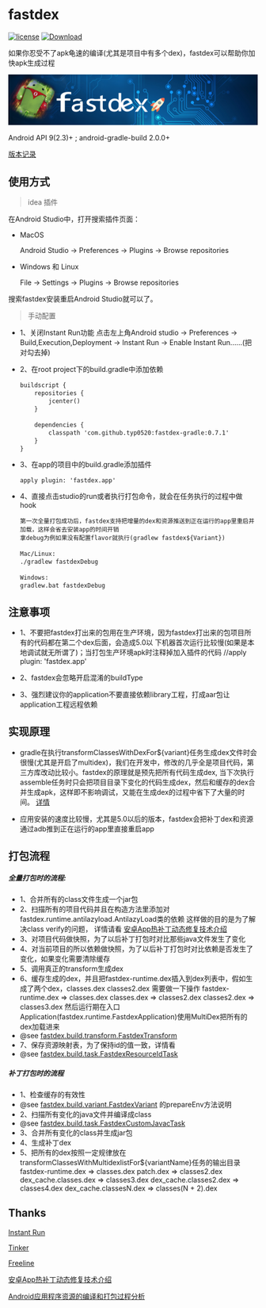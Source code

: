 # fastdex

[![license](https://img.shields.io/hexpm/l/plug.svg)](https://raw.githubusercontent.com/typ0520/fastdex/master/LICENSE) [ ![Download](https://api.bintray.com/packages/typ0520/maven/com.github.typ0520%3Afastdex-gradle/images/download.svg) ](https://bintray.com/typ0520/maven/com.github.typ0520%3Agradle-plugin/_latestVersion)

如果你忍受不了apk龟速的编译(尤其是项目中有多个dex)，fastdex可以帮助你加快apk生成过程

![fastdex.png](fastdex-idea-plugin/src/main/resources/icons/bg_update.png)

Android API 9(2.3)+  ; android-gradle-build 2.0.0+

[版本记录](https://github.com/typ0520/fastdex/blob/master/CHANGELOG.md)

## 使用方式

> idea 插件

在Android Studio中，打开搜索插件页面：

- MacOS

    Android Studio → Preferences → Plugins → Browse repositories

- Windows 和 Linux

    File → Settings → Plugins → Browse repositories
    
搜索fastdex安装重启Android Studio就可以了。

> 手动配置

- 1、关闭Instant Run功能
     点击左上角Android studio -> Preferences -> Build,Execution,Deployment -> Instant Run -> Enable Instant Run......(把对勾去掉)

- 2、在root project下的build.gradle中添加依赖

  	````
  	buildscript {
        repositories {
            jcenter()
        }
        
        dependencies {
            classpath 'com.github.typ0520:fastdex-gradle:0.7.1'
        }
    }
   	````
    
- 3、在app的项目中的build.gradle添加插件

    ````
    apply plugin: 'fastdex.app'
    ````
    
- 4、直接点击studio的run或者执行打包命令，就会在任务执行的过程中做hook

    ````
    第一次全量打包成功后，fastdex支持把增量的dex和资源推送到正在运行的app里重启并加载，这样会省去安装app的时间开销
    拿debug为例如果没有配置flavor就执行(gradlew fastdex${Variant})
    
    Mac/Linux:
    ./gradlew fastdexDebug
    
    Windows:
    gradlew.bat fastdexDebug
    ````

## 注意事项

- 1、不要把fastdex打出来的包用在生产环境，因为fastdex打出来的包项目所有的代码都在第二个dex后面，会造成5.0以
    下机器首次运行比较慢(如果是本地调试就无所谓了)；当打包生产环境apk时注释掉加入插件的代码
    //apply plugin: 'fastdex.app'
    
- 2、fastdex会忽略开启混淆的buildType

- 3、强烈建议你的application不要直接依赖library工程，打成aar包让application工程远程依赖

## 实现原理
  - gradle在执行transformClassesWithDexFor${variant}任务生成dex文件时会很慢(尤其是开启了multidex)，我们在开发中，修改的几乎全是项目代码，第三方库改动比较小。fastdex的原理就是预先把所有代码生成dex,
  当下次执行assemble任务时只会把项目目录下变化的代码生成dex，然后和缓存的dex合并生成apk，这样即不影响调试，又能在生成dex的过程中省下了大量的时间。
  [详情](http://www.jianshu.com/p/53923d8f241c)
  
  - 应用安装的速度比较慢，尤其是5.0以后的版本，fastdex会把补丁dex和资源通过adb推到正在运行的app里直接重启app

## 打包流程
##### 全量打包时的流程:
  - 1、合并所有的class文件生成一个jar包
  - 2、扫描所有的项目代码并且在构造方法里添加对fastdex.runtime.antilazyload.AntilazyLoad类的依赖
     这样做的目的是为了解决class verify的问题，
     详情请看 [安卓App热补丁动态修复技术介绍](https://mp.weixin.qq.com/s?__biz=MzI1MTA1MzM2Nw==&mid=400118620&idx=1&sn=b4fdd5055731290eef12ad0d17f39d4a)
  - 3、对项目代码做快照，为了以后补丁打包时对比那些java文件发生了变化
  - 4、对当前项目的所以依赖做快照，为了以后补丁打包时对比依赖是否发生了变化，如果变化需要清除缓存
  - 5、调用真正的transform生成dex
  - 6、缓存生成的dex，并且把fastdex-runtime.dex插入到dex列表中，假如生成了两个dex，classes.dex classes2.dex 需要做一下操作
     fastdex-runtime.dex => classes.dex
     classes.dex         => classes2.dex
     classes2.dex        => classes3.dex
     然后运行期在入口Application(fastdex.runtime.FastdexApplication)使用MultiDex把所有的dex加载进来
  - @see [fastdex.build.transform.FastdexTransform](https://github.com/typ0520/fastdex/blob/master/fastdex-gradle/src/main/groovy/fastdex/build/transform/FastdexTransform.groovy)
  - 7、保存资源映射表，为了保持id的值一致，详情看
  - @see [fastdex.build.task.FastdexResourceIdTask](https://github.com/typ0520/fastdex/blob/master/fastdex-gradle/src/main/groovy/fastdex/build/task/FastdexResourceIdTask.groovy)


##### 补丁打包时的流程
  - 1、检查缓存的有效性
  - @see [fastdex.build.variant.FastdexVariant](https://github.com/typ0520/fastdex/blob/master/fastdex-gradle/src/main/groovy/fastdex/build/variant/FastdexVariant.groovy) 的prepareEnv方法说明
  - 2、扫描所有变化的java文件并编译成class
  - @see [fastdex.build.task.FastdexCustomJavacTask](https://github.com/typ0520/fastdex/blob/master/fastdex-gradle/src/main/groovy/fastdex/build/task/FastdexCustomJavacTask.groovy)
  - 3、合并所有变化的class并生成jar包
  - 4、生成补丁dex
  - 5、把所有的dex按照一定规律放在transformClassesWithMultidexlistFor${variantName}任务的输出目录
     fastdex-runtime.dex    => classes.dex
     patch.dex              => classes2.dex
     dex_cache.classes.dex  => classes3.dex
     dex_cache.classes2.dex => classes4.dex
     dex_cache.classesN.dex => classes(N + 2).dex

## Thanks
[Instant Run](https://developer.android.com/studio/run/index.html#instant-run)

[Tinker](https://github.com/Tencent/tinker)

[Freeline](https://github.com/alibaba/freeline)

[安卓App热补丁动态修复技术介绍](https://mp.weixin.qq.com/s?__biz=MzI1MTA1MzM2Nw==&mid=400118620&idx=1&sn=b4fdd5055731290eef12ad0d17f39d4a)

[Android应用程序资源的编译和打包过程分析](http://blog.csdn.net/luoshengyang/article/details/8744683)
  
  
  
